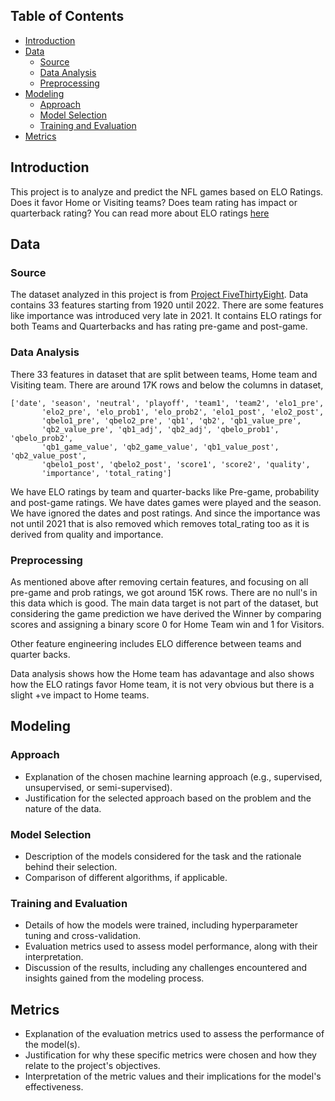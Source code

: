## Table of Contents
- [Introduction](#introduction)
- [Data](#data)
  - [Source](#source)
  - [Data Analysis](#data-analysis)
  - [Preprocessing](#preprocessing)
- [Modeling](#modeling)
  - [Approach](#approach)
  - [Model Selection](#model-selection)
  - [Training and Evaluation](#training-and-evaluation)
- [Metrics](#metrics)


## Introduction
This project is to analyze and predict the NFL games based on ELO Ratings. Does it favor Home or Visiting teams? Does team rating has impact or quarterback rating? You can read more about ELO ratings [here](http://www.eloratings.net/about)

## Data
### Source
The dataset analyzed in this project is from [Project FiveThirtyEight](https://projects.fivethirtyeight.com/nfl-api/nfl_elo.csv). Data contains 33 features starting from 1920 until 2022. There are some features like importance was introduced very late in 2021. It contains ELO ratings for both Teams and Quarterbacks and has rating pre-game and post-game.  

### Data Analysis
There 33 features in dataset that are split between teams, Home team and Visiting team. There are around 17K rows and below the columns in dataset,

```
['date', 'season', 'neutral', 'playoff', 'team1', 'team2', 'elo1_pre',
       'elo2_pre', 'elo_prob1', 'elo_prob2', 'elo1_post', 'elo2_post',
       'qbelo1_pre', 'qbelo2_pre', 'qb1', 'qb2', 'qb1_value_pre',
       'qb2_value_pre', 'qb1_adj', 'qb2_adj', 'qbelo_prob1', 'qbelo_prob2',
       'qb1_game_value', 'qb2_game_value', 'qb1_value_post', 'qb2_value_post',
       'qbelo1_post', 'qbelo2_post', 'score1', 'score2', 'quality',
       'importance', 'total_rating']
```

We have ELO ratings by team and quarter-backs like Pre-game, probability and post-game ratings. We have dates games were played and the season. We have ignored the dates and post ratings. And since the importance was not until 2021 that is also removed which removes total_rating too as it is derived from quality and importance.

### Preprocessing

As mentioned above after removing certain features, and focusing on all pre-game and prob ratings, we got around 15K rows. There are no null's in this data which is good. The main data target is not part of the dataset, but considering the game prediction we have derived the Winner by comparing scores and assigning a binary score 0 for Home Team win and 1 for Visitors. 

Other feature engineering includes ELO difference between teams and quarter backs. 

Data analysis shows how the Home team has adavantage and also shows how the ELO ratings favor Home team, it is not very obvious but there is a slight +ve impact to  Home teams.

## Modeling
### Approach
- Explanation of the chosen machine learning approach (e.g., supervised, unsupervised, or semi-supervised).
- Justification for the selected approach based on the problem and the nature of the data.
### Model Selection
- Description of the models considered for the task and the rationale behind their selection.
- Comparison of different algorithms, if applicable.
### Training and Evaluation
- Details of how the models were trained, including hyperparameter tuning and cross-validation.
- Evaluation metrics used to assess model performance, along with their interpretation.
- Discussion of the results, including any challenges encountered and insights gained from the modeling process.

## Metrics
- Explanation of the evaluation metrics used to assess the performance of the model(s).
- Justification for why these specific metrics were chosen and how they relate to the project's objectives.
- Interpretation of the metric values and their implications for the model's effectiveness.



